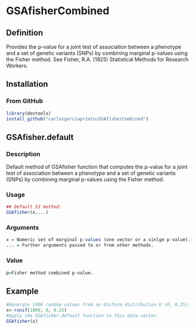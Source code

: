 # GSAfisherCombined
## Definition 
Provides the p-value for a joint test of association between a phenotype and a set of genetic variants (SNPs) by combining marginal p-values using the Fisher method. See Fisher, R.A. (1925) Statistical Methods for Research Workers.
## Installation
### From GitHub
```r
library(devtools)
install_github("carlosgarciaprieto/GSAfisherCombined")
```
## GSAfisher.default
### Description
Default method of GSAfisher function that computes the p-value for a joint test of association between a phenotype and a set of genetic variants (SNPs) by combining marginal p-values using the Fisher method.
### Usage
```r
## Default S3 method:
GSAfisher(x,...)
```
### Arguments
```r
x = Numeric set of marginal p-values (one vector or a sinlge p-value).
... = Further arguments passed to or from other methods.
```
### Value
```r
p=Fisher method combined p-value.
```
## Example
```r
#Generate 1000 random values from an Uniform distribution U (0, 0.25). 
x<-runif(1000, 0, 0.25)
#Apply the GSAfisher.default function to this data vector.
GSAfisher(x)
```
